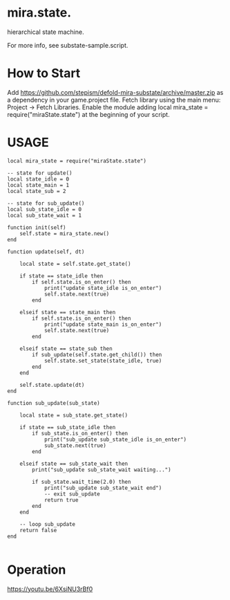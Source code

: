 # mira.state.
hierarchical state machine.

For more info, see substate-sample.script.

# How to Start

Add https://github.com/stepism/defold-mira-substate/archive/master.zip as a dependency in your game.project file.
Fetch library using the main menu: Project -> Fetch Libraries.
Enable the module adding local mira_state = require("miraState.state") at the beginning of your script.



# USAGE
```
local mira_state = require("miraState.state")

-- state for update()
local state_idle = 0
local state_main = 1
local state_sub = 2

-- state for sub_update()
local sub_state_idle = 0
local sub_state_wait = 1

function init(self)
	self.state = mira_state.new()
end

function update(self, dt)

	local state = self.state.get_state()

	if state == state_idle then
		if self.state.is_on_enter() then
			print("update state_idle is_on_enter")
			self.state.next(true)
		end

	elseif state == state_main then		
		if self.state.is_on_enter() then
			print("update state_main is_on_enter")
			self.state.next(true)
		end

	elseif state == state_sub then
		if sub_update(self.state.get_child()) then
			self.state.set_state(state_idle, true)
		end
	end

	self.state.update(dt)
end

function sub_update(sub_state)

	local state = sub_state.get_state()

	if state == sub_state_idle then
		if sub_state.is_on_enter() then
			print("sub_update sub_state_idle is_on_enter")
			sub_state.next(true)
		end

	elseif state == sub_state_wait then
		print("sub_update sub_state_wait waiting...")

		if sub_state.wait_time(2.0) then
			print("sub_update sub_state_wait end")
			-- exit sub_update
			return true
		end
	end

	-- loop sub_update
	return false
end


```

# Operation
https://youtu.be/6XsiNU3rBf0
